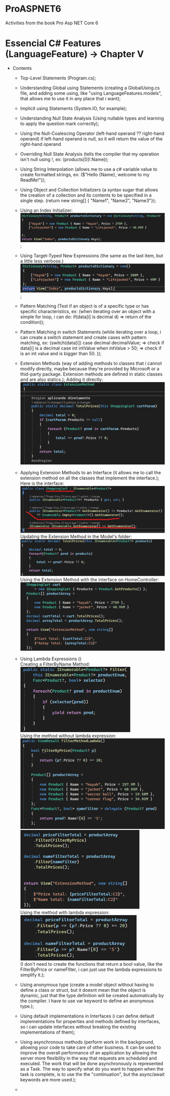 # ProASPNET6
Activities from the book Pro Asp NET Core 6


# Essencial C# Features (LanguageFeature) -> Chapter V
 * Contents 
    * Top-Level Statements (Program.cs);
    
    * Understanding Global using Statements (creating a GlobalUsing.cs file, and adding some using, like "using LanguageFeatures.models", 
    that allows me to use it in any place that i want);
    
    * Implicit using Statements (System.IO, for example);
    
    * Understanding Null State Analysis (Using nullable types and learning to apply the question mark correctly);
    
    * Using the Null-Coalescing Operator (left-hand operand ?? right-hand operand) if left-hand operand is null, so it will return the value of the right-hand operand
    * Overriding Null State Analysis (tells the compiler that my operation isn't null using !, ex: (products[0]!.Name));
    
    * Using String Interpolation (allows me to use a c# variable value to create formatted strings, ex: ($"Hello {Name}, welcome to my ReadMe!"));
    
    * Using Object and Collection Initializers (a syntax sugar that allows the creation of a collection and its contents to be specified in a single step. 
    (return new string[] { "Name1", "Name2", "Name3"});
    
    * Using an Index Initializer:  <br/>
     <img alt="Index initializer example." src="https://github.com/yThiagoFS/ProAspNetImgs/blob/main/IndexInitializer.png?raw=true">;
    
    * Using Target-Typed New Expressions (the same as the last item, but a little less verbose.) <img alt="Target typed expressions." src="https://github.com/yThiagoFS/ProAspNetImgs/blob/main/TargetTypedExpressions.png?raw=true">;<br/>
    
    * Pattern Matching (Test if an object is of a specific type or has specific characteristics, ex: (when iterating over an object with a simple for loop, 
    i can do: if(data[i] is decimal d) => return of the condition));
    
    * Pattern Matching in switch Statements (while iterating over a loop, i can create a switch statement and create cases with pattern matching, ex: 
    (switch(data[i])
      case decimal decimalValue; => check if data[i] is a decimal
      case int intValue when intValue > 50; => check if is an int value and is bigger than 50.
    ));
    
    * Extension Methods (way of adding methods to classes that i cannot modify directly, maybe because they're provided by Microsoft or a thid-party package.
    Extension methods are defined in static classes and are also statics.); 
    Adding it directly:<br/><img alt="Extension method directly." src="https://github.com/yThiagoFS/ProAspNetImgs/blob/main/ExtensionMethodDirectly.png?raw=true"><br/>
      
    * Applying Extension Methods to an Interface (it allows me to call the extension method on all the classes that implement the interface.);
    Here is the interface:<br/>
      <img alt="Apllying the extension methods to an interface - Interface" src="https://github.com/yThiagoFS/ProAspNetImgs/blob/main/ExtensionMethodInterface.png?raw=true"><br/>
     Updating the Extension Method in the Model's folder:<br/>
      <img alt="Updating the Extension Method in the Model's folder." src="https://github.com/yThiagoFS/ProAspNetImgs/blob/main/UpdatingExtensionMethod.png?raw=true"><br/>
     Using the Extension Method with the interface on HomeController:<br/>
      <img alt="Using the Extension Method with the interface" src="https://github.com/yThiagoFS/ProAspNetImgs/blob/main/UsingExtensionMethodWInterface.png?raw=true"> <br/>
    
    
    * Using Lambda Expressions () <br/>
    Creating a FilterByName Method: <br/>
    <img alt="Filter by name method." src="https://github.com/yThiagoFS/ProAspNetImgs/blob/main/FilterByNameMethod.png?raw=true"/> <br/>
    Using the method without lambda expression: <br/>
    <img alt="Using the method Filter by name." src="https://github.com/yThiagoFS/ProAspNetImgs/blob/main/FilterWithoutLambda1.png?raw=true"/> <br/>
    <img alt="Using the method Filter by name." src="https://github.com/yThiagoFS/ProAspNetImgs/blob/main/FilterWithoutLambda2.png?raw=true"/> <br/>
    Using the method with lambda expression: <br/>
    <img alt="Using the method Filter by name with lambda expression." src="https://github.com/yThiagoFS/ProAspNetImgs/blob/main/FilterWithLambda.png?raw=true"/> <br/>
    (I don't need to create the functions that return a bool value, like the FilterByPrice or nameFIlter, i can just use the lambda expressions to simplify it.);
    
    * Using anonymous type (create a model object without having to define a class or struct, but it doesnt mean that the object is dynamic, just that the type definition will be created automatically by the compiler. I have to use var keyword to define an anonymous type.);
    
    * Using default implementations in Interfaces (i can define default implementations for properties and methods defined by interfaces, so i can update interfaces without breaking the existing implementations of them);

    * Using asynchronous methods (perform work in the background, allowing your code to take care of other business. It can be used to improve the overall performance of an application by allowing the server more flexibility in the way that requests are scheduled and executed.
The work that will be done asynchronously is represented as a Task.
The way to specify what do you want to happen when the task is complete, is to use the the "continuation", but the async/await keywords are more used.);

    * 
    
   
    
    
    
